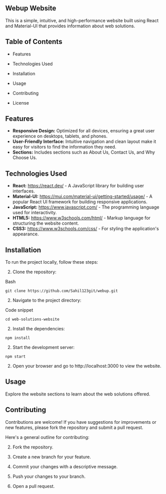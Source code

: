 ## Webup Website

This is a simple, intuitive, and high-performance website built using React and Material-UI that provides information about web solutions.

## Table of Contents

- Features

- Technologies Used

- Installation

- Usage

- Contributing

- License

## Features

- **Responsive Design:** Optimized for all devices, ensuring a great user experience on desktops, tablets, and phones.
- **User-Friendly Interface:** Intuitive navigation and clean layout make it easy for visitors to find the information they need.
- **Sections:** Includes sections such as About Us, Contact Us, and Why Choose Us.

## Technologies Used

- **React:** <https://react.dev/> - A JavaScript library for building user interfaces.
- **Material-UI:** <https://mui.com/material-ui/getting-started/usage/> - A popular React UI framework for building responsive applications.
- **JavaScript:** <https://www.javascript.com/> - The programming language used for interactivity.
- **HTML5:** <https://www.w3schools.com/html/> - Markup language for structuring the website content.
- **CSS3:** <https://www.w3schools.com/css/> - For styling the application's appearance.

## Installation

To run the project locally, follow these steps:

2.  Clone the repository:

Bash

```
git clone https://github.com/Sahil123git/webup.git

```

2.  Navigate to the project directory:

Code snippet

```
cd web-solutions-website

```

2.  Install the dependencies:

```
npm install

```

2.  Start the development server:

```
npm start

```

2.  Open your browser and go to http://localhost:3000 to view the website.

## Usage

Explore the website sections to learn about the web solutions offered.

## Contributing

Contributions are welcome! If you have suggestions for improvements or new features, please fork the repository and submit a pull request.

Here's a general outline for contributing:

2.  Fork the repository.

3.  Create a new branch for your feature.

4.  Commit your changes with a descriptive message.

5.  Push your changes to your branch.

6.  Open a pull request.
